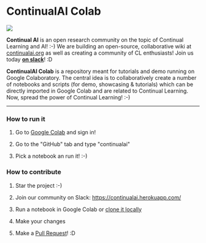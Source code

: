 # ContinualAI Colab 
<img src="https://continualai.herokuapp.com/badge.svg">

**Continual AI** is an open research community on the topic of Continual Learning and AI! :-)
We are building an open-source, collaborative wiki at [continualai.org](http://continualai.org) as well as creating a community of CL enthusiasts! Join us today **[on slack](https://continualai.herokuapp.com)**! :D

**ContinualAI Colab** is a repository meant for tutorials and demo running on Google Colaboratory. The central idea is to collaboratively create a number of notebooks and scripts (for demo, showcasing & tutorials) which can be directly imported in Google Colab and are related to Continual Learning. Now, spread the power of Continual Learning! :-)

---

### How to run it

1. Go to [Google Colab](colab.research.google.com) and sign in!

2. Go to the "GitHub" tab and type "continualai"

3. Pick a notebook an run it! :-)

### How to contribute

1. Star the project :-)

2. Join our community on Slack: https://continualai.herokuapp.com/

3. Run a notebook in Google Colab or [clone it locally](https://help.github.com/articles/fork-a-repo/)

5. Make your changes

6. Make a [Pull Request](https://services.github.com/on-demand/github-cli/open-pull-request-github)! :D
